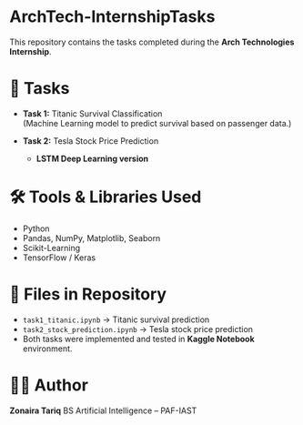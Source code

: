 # ArchTech-InternshipTasks
This repository contains the tasks completed during the **Arch Technologies Internship**.

# 📌 Tasks
- **Task 1:** Titanic Survival Classification  
  (Machine Learning model to predict survival based on passenger data.)  

- **Task 2:** Tesla Stock Price Prediction   
  - **LSTM Deep Learning version**

# 🛠️ Tools & Libraries Used
- Python
- Pandas, NumPy, Matplotlib, Seaborn
- Scikit-Learning
- TensorFlow / Keras

# 📂 Files in Repository
- `task1_titanic.ipynb` → Titanic survival prediction  
- `task2_stock_prediction.ipynb` → Tesla stock price prediction
- Both tasks were implemented and tested in **Kaggle Notebook** environment. 

# 👩‍💻 Author
**Zonaira Tariq** 
BS Artificial Intelligence – PAF-IAST  
